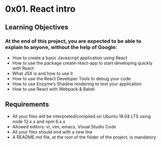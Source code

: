 # 0x01. React intro
## Learning Objectives
### At the end of this project, you are expected to be able to explain to anyone, without the help of Google:
  * How to create a basic Javascript application using React
  * How to use the package create-react-app to start developing quickly with React
  * What JSX is and how to use it
  * How to use the React Developer Tools to debug your code
  * How to use Enzyme’s Shadow rendering to test your application
  * How to use React with Webpack & Babel
## Requirements
  * All your files will be interpreted/compiled on Ubuntu 18.04 LTS using node 12.x.x and npm 6.x.x
  * Allowed editors: vi, vim, emacs, Visual Studio Code
  * All your files should end with a new line
  * A README.md file, at the root of the folder of the project, is mandatory
